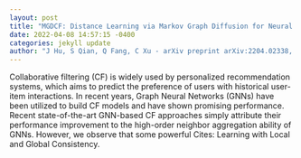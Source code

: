 ```yaml
--- 
layout: post 
title: "MGDCF: Distance Learning via Markov Graph Diffusion for Neural Collaborative Filtering" 
date: 2022-04-08 14:57:15 -0400 
categories: jekyll update 
author: "J Hu, S Qian, Q Fang, C Xu - arXiv preprint arXiv:2204.02338, 2022" 
--- 
```

Collaborative filtering (CF) is widely used by personalized recommendation systems, which aims to predict the preference of users with historical user-item interactions. In recent years, Graph Neural Networks (GNNs) have been utilized to build CF models and have shown promising performance. Recent state-of-the-art GNN-based CF approaches simply attribute their performance improvement to the high-order neighbor aggregation ability of GNNs. However, we observe that some powerful Cites: Learning with Local and Global Consistency.
